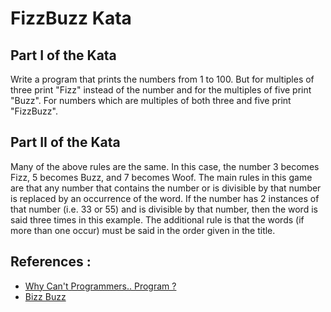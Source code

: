 FizzBuzz Kata
=============

Part I of the Kata
------------------
Write a program that prints the numbers from 1 to 100. 
But for multiples of three print "Fizz" instead of the number and for the multiples of five print "Buzz". 
For numbers which are multiples of both three and five print "FizzBuzz".


Part II of the Kata
-------------------
Many of the above rules are the same.
In this case, the number 3 becomes Fizz, 5 becomes Buzz, and 7 becomes Woof.
The main rules in this game are that any number that contains the number or is divisible by that number is replaced by an occurrence of the word.
If the number has 2 instances of that number (i.e. 33 or 55) and is divisible by that number, then the word is said three times in this example. 
The additional rule is that the words (if more than one occur) must be said in the order given in the title.


References :
----------

* [Why Can't Programmers.. Program ?](http://www.codinghorror.com/blog/2007/02/why-cant-programmers-program.html)
* [Bizz Buzz](http://en.wikipedia.org/wiki/Bizz_buzz)
